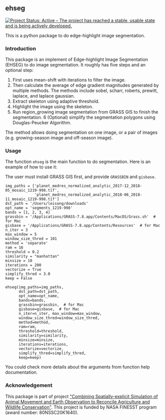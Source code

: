 ## ehseg
[![Project Status: Active – The project has reached a stable, usable state and is being actively developed.](https://www.repostatus.org/badges/latest/active.svg)](https://www.repostatus.org/#active)

This is a python package to do edge-highlight image segmentation.

### Introduction

This package is an implement of Edge-highlight Image Segmentation (EHSEG) to do image segmentation.
It roughly has five steps and an optional step:
1. First uses mean-shift with iterations to filter the image.
2. Then calculate the average of edge gradient magnitudes generated by multiple methods. The methods include sobel, scharr, roberts,
    prewitt, laplace, and laplace gaussian.
3. Extract skeleton using adaptive threshold.
4. Highlight the image using the skeleton.
5. Run region_growing image segmentation from GRASS GIS to finish the segmentation.
6 (Optional) simplify the segmentation polygons using Douglas-Peucker Algorithm.

The method allows doing segmentation on one image, or a pair of images (e.g. growing-season image and off-season image).

### Usage

The function `ehseg` is the main function to do segmentation. Here is an example of how to use it:

The user must install GRASS GIS first, and provide `GRASSBIN` and `gisbase`.

```
img_paths = ['planet_medres_normalized_analytic_2017-12_2018-05_mosaic_1219-998.tif',
             'planet_medres_normalized_analytic_2018-06_2018-11_mosaic_1219-998.tif']
dst_path = '/Users/leisong/downloads'
opt_name = 'segments_1219-998'
bands = [1, 2, 3, 4]
grassbin = '/Applications/GRASS-7.8.app/Contents/MacOS/Grass.sh'  # for Mac
gisbase = '/Applications/GRASS-7.8.app/Contents/Resources'  # for Mac
n_iter = 3
max_window = 5
window_size_thred = 101
method = 'separate'
ram = 16
threshold = 0.2
similarity = "manhattan"
minsize = 10
iterations = 200
vectorize = True
simplify_thred = 3.0
keep = False

ehseg(img_paths=img_paths,
      dst_path=dst_path,
      opt_name=opt_name,
      bands=bands,
      grassbin=grassbin,  # for Mac
      gisbase=gisbase,  # for Mac
      n_iter=n_iter, max_window=max_window,
      window_size_thred=window_size_thred,
      method=method,
      ram=ram,
      threshold=threshold,
      similarity=similarity,
      minsize=minsize,
      iterations=iterations,
      vectorize=vectorize,
      simplify_thred=simplify_thred,
      keep=keep)
```

You could check more details about the arguments from function help documentation.

### Acknowledgement

This package is part of project ["Combining Spatially-explicit Simulation of Animal Movement and Earth Observation to Reconcile Agriculture and Wildlife Conservation"](https://github.com/users/LLeiSong/projects/2).
This project is funded by NASA FINESST program (award number: 80NSSC20K1640).
